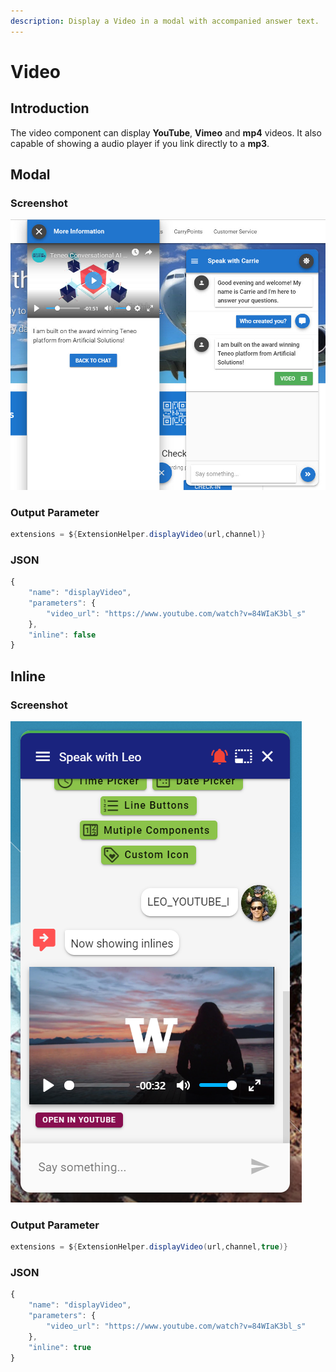 ```yaml
---
description: Display a Video in a modal with accompanied answer text.
---
```


# Video

## Introduction

The video component can display **YouTube**, **Vimeo** and **mp4** videos. It also capable of showing a audio player if you link directly to a **mp3**. 

## Modal

### Screenshot

![](../../../.gitbook/assets/video-modal.jpg)

### Output Parameter

```groovy
extensions = ${ExtensionHelper.displayVideo(url,channel)}
```

### JSON

```javascript
{
	"name": "displayVideo",
	"parameters": {
		"video_url": "https://www.youtube.com/watch?v=84WIaK3bl_s"
	},
	"inline": false
}
```

## Inline

### Screenshot

![](../../../.gitbook/assets/leopard-24.png)

### Output Parameter

```groovy
extensions = ${ExtensionHelper.displayVideo(url,channel,true)}
```

### JSON

```javascript
{
	"name": "displayVideo",
	"parameters": {
		"video_url": "https://www.youtube.com/watch?v=84WIaK3bl_s"
	},
	"inline": true
}
```

